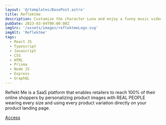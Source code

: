 ```yaml
---
layout: '@/templates/BasePost.astro'
title: Reflektme
description: Customize the character Luna and enjoy a funny music video.
pubDate: 2023-03-04T00:00:00Z
imgSrc: '/assets/images/reflektmeLogo.svg'
imgAlt: 'Reflektme'
tags:
  - React JS
  - Typescript
  - Javascript
  - CSS
  - HTML
  - Prisma
  - Node JS
  - Express
  - GraphQL
---
```


Reflekt Me is a SaaS platform that enables retailers to reach 100% of their online shoppers by personalizing product images with REAL PEOPLE wearing every size and using every product variation directly on your product landing page.

<a href="https://www.reflektme.com/">Access</a>
